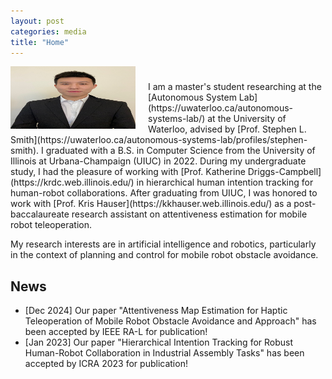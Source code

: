 ```yaml
---
layout: post
categories: media
title: "Home"
---
```


<img style="float: left; padding-right:20px;" src="profile_pic.jpg" width="200" height="100">

<p style="margin-top:1cm;"></p>
I am a master's student researching at the [Autonomous System Lab](https://uwaterloo.ca/autonomous-systems-lab/) at the University of Waterloo, advised by [Prof. Stephen L. Smith](https://uwaterloo.ca/autonomous-systems-lab/profiles/stephen-smith). I graduated with a B.S. in Computer Science from the University of Illinois at Urbana-Champaign (UIUC) in 2022. During my undergraduate study, I had the pleasure of working with [Prof. Katherine Driggs-Campbell](https://krdc.web.illinois.edu/) in hierarchical human intention tracking for human-robot collaborations. After graduating from UIUC, I was honored to work with [Prof. Kris Hauser](https://kkhauser.web.illinois.edu/) as a post-baccalaureate research assistant on attentiveness estimation for mobile robot teleoperation. 

My research interests are in artificial intelligence and robotics, particularly in the context of planning and control for mobile robot obstacle avoidance. 


## News
* [Dec 2024] Our paper "Attentiveness Map Estimation for Haptic Teleoperation of Mobile Robot Obstacle Avoidance and Approach" has been accepted by IEEE RA-L for publication!
* [Jan 2023] Our paper "Hierarchical Intention Tracking for Robust Human-Robot Collaboration in Industrial Assembly Tasks" has been accepted by ICRA 2023 for publication!
